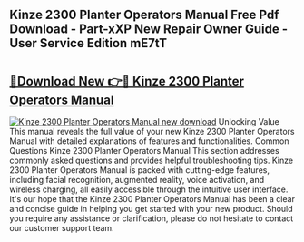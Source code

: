 ## Kinze 2300 Planter Operators Manual Free Pdf Download - Part-xXP New Repair Owner Guide - User Service Edition mE7tT

# <h2><a href="http://bc60184.oget.top/?id=Kinze+2300+Planter+Operators+Manual">🔗Download New 👉🔴 Kinze 2300 Planter Operators Manual</a></h2>

[![Kinze 2300 Planter Operators Manual new download](https://i.imgur.com/5g1atiW.png)](http://bc60184.oget.top/?id=Kinze+2300+Planter+Operators+Manual)
Unlocking Value This manual reveals the full value of your new Kinze 2300 Planter Operators Manual with detailed explanations of features and functionalities. Common Questions Kinze 2300 Planter Operators Manual This section addresses commonly asked questions and provides helpful troubleshooting tips. Kinze 2300 Planter Operators Manual is packed with cutting-edge features, including facial recognition, augmented reality, voice activation, and wireless charging, all easily accessible through the intuitive user interface. It's our hope that the Kinze 2300 Planter Operators Manual has been a clear and concise guide in helping you get started with your new product. Should you require any assistance or clarification, please do not hesitate to contact our customer support team.

